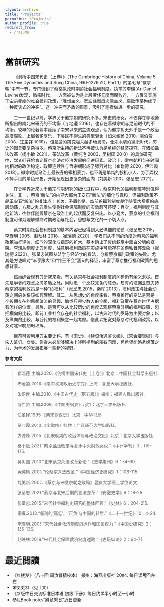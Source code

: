 ```yaml
---
layout: archive
title: "Projects"
permalink: /Projects/
author_profile: true
redirect_from:
  - /resume

---
```


當前研究
======

&emsp;&emsp;《剑桥中国宋代史（上卷）》（The Cambridge History of China, Volume 5 The Five Dynasties and Sung China, 960-1279 AD, Part 1）的第七章“徽宗朝”中有一节，专门谈到了蔡京执政时期的社会福利制度。执笔的李瑞(Ari Daniel Levine)发现，徽宗时代，一方面被认为是上层奢侈无度而腐败的，一方面又实施了空前程度的社会福利政策，“理想主义、宽宏慷慨跟犬儒主义、腐败堕落构成了一种反讽式的冲突”。这一冲突而矛盾的图景，吸引了笔者做进一步的研究。

&emsp;&emsp;二十一世纪以前，学界关于徽宗朝的研究不多。宋史的研究，不仅存在寺地遵所指出的南北宋研究的不均衡（寺地遵 2016），也存在着徽宗朝与之前时代的不均衡。较早的论著基本延续了南宋以来的主流观点，认为徽宗朝无外乎是一个政治高度腐败、上层奢侈享乐、下层民不聊生的典型衰世（如朱绍侯 2010，翦伯赞 2006，汪圣铎 1995）。但最近的研究越来越多地发现，北宋末期的徽宗时代，历史的图景要复杂得多。蔡京所主持的新法不再被认为是单纯的经济掠夺，在诸如盐法改革（杨小敏 2021）、茶法改革（黄纯艳 2003，吴树国 2010）的具体研究中，学者们开始肯定蔡京变法对经济发展的促进因素。政治上，徽宗朝相当长时间内相对的政治稳定、政策连续性与哲宗朝形成了强烈对比（崔瑞德 2020，伊沛霞 2018）。徽宗时期政治上最长寿的宰相蔡京，也不再是单纯的投机小人、为了弄权不择手段的单色形象，开始呈现出更复杂的面向（刘美新 2002, 张呈忠 2021）。

&emsp;&emsp;在史学界近来关于徽宗时期研究的细化过程中，蔡京时代的福利制度特别值得关注。其一，蔡京“新法”的内容大都为王安石“新法”的细化与调和，但福利政策不是王安石“新法”的关注点；其次，矛盾的是，空前的福利制度却伴随着大规模的底层动荡，方腊之乱的发生使得社会保障制度的实效颇可怀疑；再次，福利制度与其他新法，往往伴随着蔡京在政治上的起伏而反复兴废。以小窥大，蔡京的社会福利制度可作为理解徽宗时期政治与社会，思想与文化的一个切入点。

&emsp;&emsp;蔡京时期社会福利制度的基本内容已经得到大致详细的论述（张呈忠 2015，李瑾明 2005，赵映林 2018， 崔瑞德 2020），学者们从不同的角度对蔡京的福利政策进行评价，细节的深化与视野的扩大，基本跳出了传统叙事中黑白分明的框架。李瑞从制度史的角度，注意到福利政策在实施中可能存在的徇私舞弊现象（崔瑞德 2020）。张呈忠试图从法学与经济学的看法，分析蔡京福利政策的失败。尤其是方诚峰对“丰亨豫大”和“惟王不会”涵义的释证，丰富了蔡京推行福利政策的思想背景。

&emsp;&emsp;然而综合现有的研究来看，有关蔡京与社会福利制度的问题仍有余义未尽。首先是学者的观点之间矛盾之处，尚缺乏一个比较完备的综合。现有的证据是否支持蔡京的福利政策是一种“负福利”（张呈忠 2015，秦晖 2013），福利政策与社会动荡之间的关系该如何理解。其二，从思想史的角度来看，蔡京推行的变法是否是一个长期存在的思想暗流的显现，抑或只是少数人的空想，福利政策在蔡京时代占据有怎样的位置。最后，是否可以从比较历史的角度去观察蔡京时期的福利政策，包括横向的比较，即前工业社会存在的社会福利，以古典时代的罗马为主要对象；以及纵向的比较，与近代的福利概念一起考虑。借此以拓宽对蔡京时代福利政策，以及对北宋晚期的理解。

&emsp;&emsp;目前可资利用的主要史料，有《宋史》、《续资治通鉴长编》、《宋会要辑稿》与宋人笔记、文集。笔者未必能够解决上述所提到的所有问题，但希望能略尽绵薄之力，为学术的发展拓展一些新的视野。

**参考文献**

-----

> 崔瑞德 主编.2020.《剑桥中国宋代史（上卷）》北京：中国社会科学出版社.
>
> 寺地遵.2016.《南宋初期政治史研究》上海：复旦大学出版社.
>
> 朱绍侯 主编.2010.《中国古代史（第五版）》福州：福建人民出版社.
>
> 翦伯赞 主编.2006.《中国史纲要》北京：北京大学出版社.
>
> 汪圣铎.1995.《两宋财政史》北京：中华书局.
>
> 伊沛霞.2018.《宋徽宗》桂林：广西师范大学出版社.
>
> 方诚峰.2015.《北宋晚期的政治体制与政治文化》北京：北京大学出版社.
>
> 杨小敏.2021.“蔡京盐法改革与北宋中央财政集权.”《中州学刊》3：119-125.
>
> 吴树国.2010.“北宋蔡京茶法改革新论.”《史学集刊》6：54-60.
>
> 黄纯艳.2003.“论蔡京茶法改革.”《中国经济史研究》1：106-115.
>
> 刘美新.2002.《蔡京与宋徽宗朝之政局》暨南大学硕士学位论文.
>
> 张呈忠.2021.“蔡京与北宋后期的役法变革.”《安徽史学》6：18-26.
>
> 张呈忠.2015.“宋代社会福利史研究的整体回顾.”《史林》6：204-215.
>
> 秦晖.2013.“福利的‘高低’、‘正负’与中国的转型.”《二十一世纪》10：4-24.
>
> 李瑾明.2005.“宋代社会救济制度的运作和国家权力.”《中国史研究》3：125-136.
>
> 赵映林.2018.“宋代社会保障救济制度述略.”《史坛纵论》2：64-71.





最近閲讀
======

- 《红楼梦》（八十回 周汝昌精校本） 郑州：海燕出版社 2004. 每日读两回左右
- 宋史史料（见上文）
- 《新版中日交流标准日本语 初级 下册》每日约学半小时至一小时
- 参见Book notes“辭章繫日”近日更新

